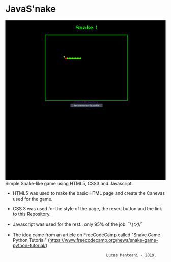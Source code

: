 # JavaS'nake

<img src="assets/cap.png"/>
Simple Snake-like game using HTML5, CSS3 and Javascript.

* HTML5 was used to make the basic HTML page and create the Canevas used for the game.
* CSS 3 was used for the style of the page, the resert button and the link to this Repository.
* Javascript was used for the rest.. only 95% of the job.  ¯\\_(ツ)_/¯
* The idea came from an article on FreeCodeCamp called "Snake Game Python Tutorial" (https://www.freecodecamp.org/news/snake-game-python-tutorial/)

                                               Lucas Mantoani - 2019.
